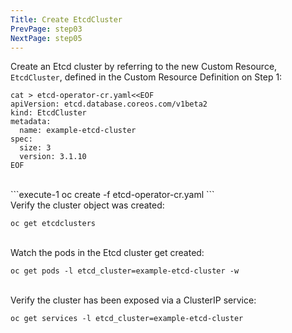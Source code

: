 ```yaml
---
Title: Create EtcdCluster
PrevPage: step03
NextPage: step05
---
```


Create an Etcd cluster by referring to the new Custom Resource, `EtcdCluster`, defined in the Custom Resource Definition on Step 1:

```execute-1
cat > etcd-operator-cr.yaml<<EOF
apiVersion: etcd.database.coreos.com/v1beta2
kind: EtcdCluster
metadata:
  name: example-etcd-cluster
spec:
  size: 3
  version: 3.1.10
EOF
```
<br>
```execute-1
oc create -f etcd-operator-cr.yaml
```
<br>
Verify the cluster object was created:

```execute-1
oc get etcdclusters
```
<br>
Watch the pods in the Etcd cluster get created:

```execute-1
oc get pods -l etcd_cluster=example-etcd-cluster -w
```
<br>
Verify the cluster has been exposed via a ClusterIP service:

```execute-1
oc get services -l etcd_cluster=example-etcd-cluster
```

